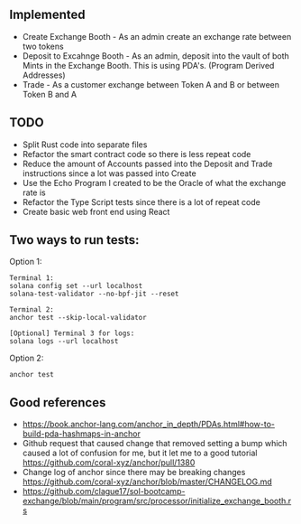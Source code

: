 ## Implemented
* Create Exchange Booth - As an admin create an exchange rate between two tokens
* Deposit to Excahnge Booth - As an admin, deposit into the vault of both Mints in the Exchange Booth. This is using PDA's. (Program Derived Addresses)
* Trade - As a customer exchange between Token A and B or between Token B and A

## TODO

* Split Rust code into separate files
* Refactor the smart contract code so there is less repeat code
* Reduce the amount of Accounts passed into the Deposit and Trade instructions since a lot was passed into Create
* Use the Echo Program I created to be the Oracle of what the exchange rate is
* Refactor the Type Script tests since there is a lot of repeat code
* Create basic web front end using React

## Two ways to run tests:

Option 1:
```
Terminal 1:
solana config set --url localhost
solana-test-validator --no-bpf-jit --reset

Terminal 2:
anchor test --skip-local-validator

[Optional] Terminal 3 for logs:
solana logs --url localhost
```

Option 2:

```
anchor test
```


## Good references
* https://book.anchor-lang.com/anchor_in_depth/PDAs.html#how-to-build-pda-hashmaps-in-anchor
* Github request that caused change that removed setting a bump which caused a lot of confusion for me, but it let me to a good tutorial
https://github.com/coral-xyz/anchor/pull/1380 
* Change log of anchor since there may be breaking changes
https://github.com/coral-xyz/anchor/blob/master/CHANGELOG.md
* https://github.com/clague17/sol-bootcamp-exchange/blob/main/program/src/processor/initialize_exchange_booth.rs